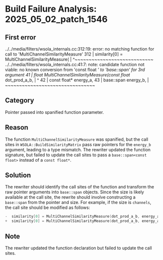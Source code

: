 # Build Failure Analysis: 2025_05_02_patch_1546

## First error

../../media/filters/wsola_internals.cc:312:19: error: no matching function for call to 'MultiChannelSimilarityMeasure'
  312 |   similarity[0] = MultiChannelSimilarityMeasure(
      |                   ^~~~~~~~~~~~~~~~~~~~~~~~~~~~~
../../media/filters/wsola_internals.cc:41:7: note: candidate function not viable: no known conversion from 'const float *' to 'base::span<const float>' for 3rd argument
   41 | float MultiChannelSimilarityMeasure(const float* dot_prod_a_b,
      |       ^
   42 |                                     const float* energy_a,
   43 |                                     base::span<const float> energy_b,
      |                                     ~~~~~~~~~~~~~~~~~~~~~~~~~~~~~~~~

## Category
Pointer passed into spanified function parameter.

## Reason
The function `MultiChannelSimilarityMeasure` was spanified, but the call sites in `WSOLA::BuildSimilarityMatrix` pass raw pointers for the `energy_b` argument, leading to a type mismatch. The rewriter updated the function signature, but failed to update the call sites to pass a `base::span<const float>` instead of a `const float*`.

## Solution
The rewriter should identify the call sites of the function and transform the raw pointer arguments into `base::span` objects. Since the size is likely available at the call site, the rewrite should involve constructing a `base::span` from the pointer and size. For example, if the size is `channels`, the call site should be modified as follows:

```c++
-  similarity[0] = MultiChannelSimilarityMeasure(dot_prod_a_b, energy_a, energy_b, channels);
+  similarity[0] = MultiChannelSimilarityMeasure(dot_prod_a_b, energy_a, base::span<const float>(energy_b, channels), channels);
```

## Note
The rewriter updated the function declaration but failed to update the call sites.
```